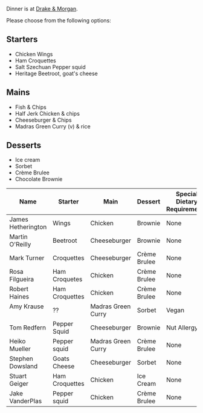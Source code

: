 Dinner is at [Drake & Morgan](http://www.drakeandmorgan.co.uk).

Please choose from the following options:

Starters
--------

* Chicken Wings
* Ham Croquettes
* Salt Szechuan Pepper squid
* Heritage Beetroot, goat's cheese

Mains
-----

* Fish & Chips
* Half Jerk Chicken & chips
* Cheeseburger & Chips
* Madras Green Curry (v) & rice

Desserts
--------

* Ice cream
* Sorbet
* Crème Brulee
* Chocolate Brownie

Name              | Starter  | Main         | Dessert | Special Dietary Requirements
------------------|----------|--------------|---------|-------------
James Hetherington| Wings    | Chicken      | Brownie | None
Martin O'Reilly   | Beetroot | Cheeseburger | Brownie | None
Mark Turner	  | Croquettes | Cheeseburger | Crème Brulee | None
Rosa Filgueira    | Ham Croquetes | Chicken | Crème Brulee | None
Robert Haines     | Ham Croquettes | Chicken | Crème Brulee | None
Amy Krause        | ??  | Madras Green Curry | Sorbet | Vegan
Tom Redfern     | Pepper Squid | Cheeseburger | Brownie | Nut Allergy
Heiko Mueller | Pepper squid | Madras Green Curry | Crème Brulee | None
Stephen Dowsland  | Goats Cheese | Cheeseburger | Sorbet | None
Stuart Geiger | Ham Croquettes | Chicken | Ice Cream | None
Jake VanderPlas | Pepper squid | Chicken | Crème Brulee | None
